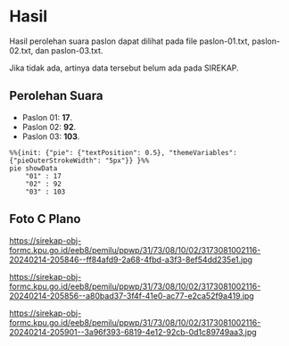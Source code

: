 # Hasil

Hasil perolehan suara paslon dapat dilihat pada file paslon-01.txt, paslon-02.txt, dan paslon-03.txt.

Jika tidak ada, artinya data tersebut belum ada pada SIREKAP.

## Perolehan Suara

 * Paslon 01: **17**.
 * Paslon 02: **92**.
 * Paslon 03: **103**.

```mermaid
%%{init: {"pie": {"textPosition": 0.5}, "themeVariables": {"pieOuterStrokeWidth": "5px"}} }%%
pie showData
    "01" : 17
    "02" : 92
    "03" : 103
```
## Foto C Plano

https://sirekap-obj-formc.kpu.go.id/eeb8/pemilu/ppwp/31/73/08/10/02/3173081002116-20240214-205846--ff84afd9-2a68-4fbd-a3f3-8ef54dd235e1.jpg

https://sirekap-obj-formc.kpu.go.id/eeb8/pemilu/ppwp/31/73/08/10/02/3173081002116-20240214-205856--a80bad37-3f4f-41e0-ac77-e2ca52f9a419.jpg

https://sirekap-obj-formc.kpu.go.id/eeb8/pemilu/ppwp/31/73/08/10/02/3173081002116-20240214-205901--3a96f393-6819-4e12-92cb-0d1c89749aa3.jpg
